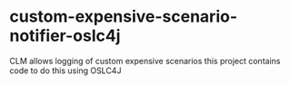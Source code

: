 # custom-expensive-scenario-notifier-oslc4j
CLM allows logging of custom expensive scenarios this project contains code to do this using OSLC4J
